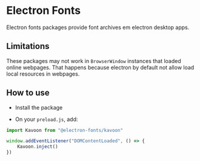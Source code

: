 # Electron Fonts

Electron fonts packages provide font archives em electron desktop apps.

## Limitations

These packages may not work in `BrowserWindow` instances that loaded online webpages. That happens because electron by default not allow load local resources in webpages.

## How to use

* Install the package

* On your `preload.js`, add:

```ts
import Kavoon from "@electron-fonts/kavoon"

window.addEventListener("DOMContentLoaded", () => {
    Kavoon.inject()
})
```